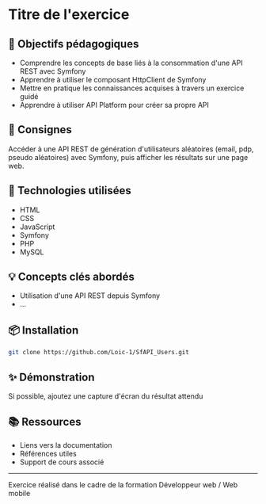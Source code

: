 # Titre de l'exercice

## 🎯 Objectifs pédagogiques
- Comprendre les concepts de base liés à la consommation d'une API REST avec Symfony
- Apprendre à utiliser le composant HttpClient de Symfony
- Mettre en pratique les connaissances acquises à travers un exercice guidé
- Apprendre à utiliser API Platform pour créer sa propre API


## 📝 Consignes
Accéder à une API REST de génération d'utilisateurs aléatoires (email, pdp, pseudo aléatoires) avec Symfony, puis afficher les résultats sur une page web.

## 🔧 Technologies utilisées
- HTML
- CSS
- JavaScript
- Symfony
- PHP
- MySQL

## 💡 Concepts clés abordés
- Utilisation d'une API REST depuis Symfony
- ...

## 📦 Installation
```bash
git clone https://github.com/Loic-1/SfAPI_Users.git
```

## ✨ Démonstration
Si possible, ajoutez une capture d'écran du résultat attendu

## 📚 Ressources
- Liens vers la documentation
- Références utiles
- Support de cours associé

---
Exercice réalisé dans le cadre de la formation Développeur web / Web mobile
